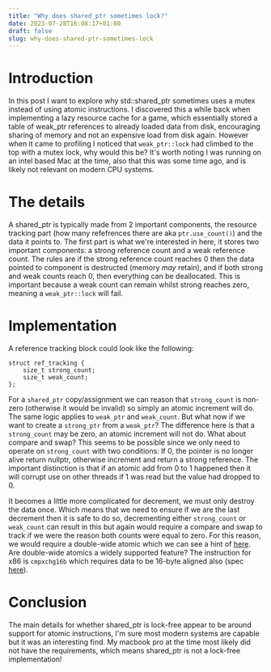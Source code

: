 ```yaml
---
title: "Why does shared_ptr sometimes lock?"
date: 2023-07-28T16:08:17+01:00
draft: false
slug: why-does-shared-ptr-sometimes-lock
---
```

# Introduction
In this post I want to explore why std::shared_ptr sometimes uses a mutex instead of using atomic instructions. I discovered this a while back when implementing a lazy resource cache for a game, which essentially stored a table of weak_ptr references to already loaded data from disk, encouraging sharing of memory and not an expensive load from disk again. However when it came to profiling I noticed that `weak_ptr::lock` had climbed to the top with a mutex lock, why would this be? It's worth noting I was running on an intel based Mac at the time, also that this was some time ago, and is likely not relevant on modern CPU systems. 

# The details
A shared_ptr is typically made from 2 important components, the resource tracking part (how many refefrences there are aka `ptr.use_count()`) and the data it points to. The first part is what we're interested in here, it stores two important components: a strong reference count and a weak reference count. The rules are if the strong reference count reaches 0 then the data pointed to component is destructed (memory _may_ retain), and if both strong and weak counts reach 0, then everything can be deallocated. This is important because a weak count can remain whilst strong reaches zero, meaning a `weak_ptr::lock` will fail. 

# Implementation
A reference tracking block could look like the following:
```
struct ref_tracking { 
    size_t strong_count;
    size_t weak_count;
};
```
For a `shared_ptr` copy/assignment we can reason that `strong_count` is non-zero (otherwise it would be invalid) so simply an atomic increment will do. The same logic applies to `weak_ptr` and `weak_count`. But what now if we want to create a `strong_ptr` from a `weak_ptr`? The difference here is that a `strong_count` may be zero, an atomic increment will not do. What about compare and swap? This seems to be possible since we only need to operate on `strong_count` with two conditions: If 0, the pointer is no longer alive return nullptr, otherwise increment and return a strong reference. The important distinction is that if an atomic add from 0 to 1 happened then it will corrupt use on other threads if 1 was read but the value had dropped to 0. 

It becomes a little more complicated for decrement, we must only destroy the data once. Which means that we need to ensure if we are the last decrement then it is safe to do so, decrementing either `strong_count` or `weak_count` can result in this but again would require a compare and swap to track if we were the reason both counts were equal to zero. For this reason, we would require a double-wide atomic which we can see a hint of [here](https://github.com/gcc-mirror/gcc/blob/5ffa9d0a5e22f6f763b7f04877a940689e7abcba/libstdc%2B%2B-v3/include/bits/shared_ptr_base.h#L317). Are double-wide atomics a widely supported feature? The instruction for x86 is `cmpxchg16b` which requires data to be 16-byte aligned also (spec [here](https://www.felixcloutier.com/x86/cmpxchg8b:cmpxchg16b.html)). 

# Conclusion
The main details for whether shared_ptr is lock-free appear to be around support for atomic instructions, I'm sure most modern systems are capable but it was an interesting find. My macbook pro at the time most likely did not have the requirements, which means shared_ptr is not a lock-free implementation! 